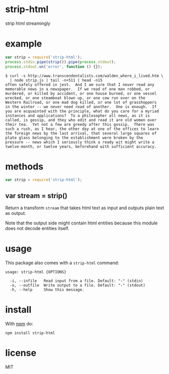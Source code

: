 # strip-html

strip html streamingly

# example

``` js
var strip = require('strip-html');
process.stdin.pipe(strip()).pipe(process.stdout);
process.stdout.on('error', function () {});
```

```
$ curl -s http://www.transcendentalists.com/walden_where_i_lived.htm \
  | node strip.js | tail -n+511 | head -n15
often safely offered in jest.  And I am sure that I never read any
memorable news in a newspaper.  If we read of one man robbed, or
murdered, or killed by accident, or one house burned, or one vessel
wrecked, or one steamboat blown up, or one cow run over on the
Western Railroad, or one mad dog killed, or one lot of grasshoppers
in the winter -- we never need read of another.  One is enough.  If
you are acquainted with the principle, what do you care for a myriad
instances and applications?  To a philosopher all news, as it is
called, is gossip, and they who edit and read it are old women over
their tea.  Yet not a few are greedy after this gossip.  There was
such a rush, as I hear, the other day at one of the offices to learn
the foreign news by the last arrival, that several large squares of
plate glass belonging to the establishment were broken by the
pressure -- news which I seriously think a ready wit might write a
twelve-month, or twelve years, beforehand with sufficient accuracy.
```

# methods

``` js
var strip = require('strip-html');
```

## var stream = strip()

Return a transform `stream` that takes html text as input and outputs plain text
as output.

Note that the output side might contain html entities because this module does
not decode entities itself.

# usage

This package also comes with a `strip-html` command:

```
usage: strip-html {OPTIONS}

  -i, --infile   Read input from a file. Default: "-" (stdin)
  -o, --outfile  Write output to a file. Default: "-" (stdout)
  -h, --help     Show this message.

```

# install

With [npm](https://npmjs.org) do:

```
npm install strip-html
```

# license

MIT
